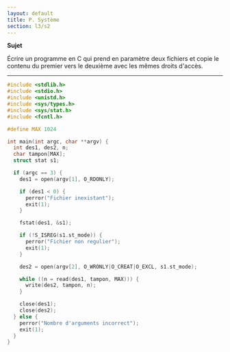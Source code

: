 ```yaml
---
layout: default
title: P. Système
section: l3/s2
---
```


**Sujet**

Écrire un programme en C qui prend en paramètre deux fichiers et copie le contenu
du premier vers le deuxième avec les mêmes droits d'accès.

-------------------------------------------------------------------------------

~~~c
#include <stdlib.h>
#include <stdio.h>
#include <unistd.h>
#include <sys/types.h>
#include <sys/stat.h>
#include <fcntl.h>

#define MAX 1024

int main(int argc, char **argv) {
  int des1, des2, n;
  char tampon[MAX];
  struct stat s1;

  if (argc == 3) {
    des1 = open(argv[1], O_RDONLY);

    if (des1 < 0) {
      perror("Fichier inexistant");
      exit(1);
    }

    fstat(des1, &s1);

    if (!S_ISREG(s1.st_mode)) {
      perror("Fichier non regulier");
      exit(1);
    }

    des2 = open(argv[2], O_WRONLY|O_CREAT|O_EXCL, s1.st_mode);

    while ((n = read(des1, tampon, MAX))) {
      write(des2, tampon, n);
    }

    close(des1);
    close(des2);
  } else {
    perror("Nombre d'arguments incorrect");
    exit(1);
  }
}
~~~
